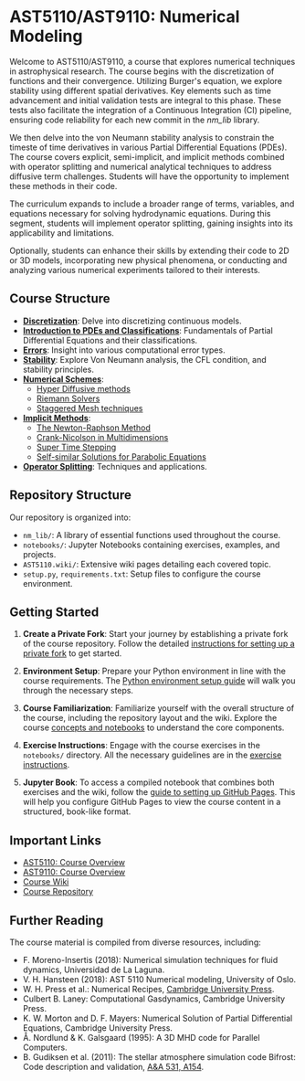 # AST5110/AST9110: Numerical Modeling

Welcome to AST5110/AST9110, a course that explores numerical techniques in astrophysical research. The course begins with the discretization of functions and their convergence. Utilizing Burger's equation, we explore stability using different spatial derivatives. Key elements such as time advancement and initial validation tests are integral to this phase. These tests also facilitate the integration of a Continuous Integration (CI) pipeline, ensuring code reliability for each new commit in the _nm_lib_ library.

We then delve into the von Neumann stability analysis to constrain the timeste of time derivatives in various Partial Differential Equations (PDEs). The course covers explicit, semi-implicit, and implicit methods combined with operator splitting and numerical analytical techniques to address diffusive term challenges. Students will have the opportunity to implement these methods in their code.

The curriculum expands to include a broader range of terms, variables, and equations necessary for solving hydrodynamic equations. During this segment, students will implement operator splitting, gaining insights into its applicability and limitations.

Optionally, students can enhance their skills by extending their code to 2D or 3D models, incorporating new physical phenomena, or conducting and analyzing various numerical experiments tailored to their interests.

## Course Structure

- [**Discretization**](https://github.com/AST-Course/AST5110/wiki/Discretization): Delve into discretizing continuous models.
- [**Introduction to PDEs and Classifications**](https://github.com/AST-Course/AST5110/wiki/Introduction-to-PDEs-and-classifications): Fundamentals of Partial Differential Equations and their classifications.
- [**Errors**](https://github.com/AST-Course/AST5110/wiki/Errors): Insight into various computational error types.
- [**Stability**](https://github.com/AST-Course/AST5110/wiki/Stability): Explore Von Neumann analysis, the CFL condition, and stability principles.
- [**Numerical Schemes**](https://github.com/AST-Course/AST5110/wiki/Examples-of-hyperbolic-numerical-schemes): 
  - [Hyper Diffusive methods](https://github.com/AST-Course/AST5110/wiki/Hyper-diffusive)
  - [Riemann Solvers](https://github.com/AST-Course/AST5110/wiki/Riemann-solvers)
  - [Staggered Mesh techniques](https://github.com/AST-Course/AST5110/wiki/Staggered-mesh)
- [**Implicit Methods**](https://github.com/AST-Course/AST5110/wiki/Implicit-methods): 
  - [The Newton-Raphson Method](https://github.com/AST-Course/AST5110/wiki/Newton-Raphson-method)
  - [Crank-Nicolson in Multidimensions](https://github.com/AST-Course/AST5110/wiki/Crank-Nicolson-in-Multidimensions)
  - [Super Time Stepping](https://github.com/AST-Course/AST5110/wiki/Super-time-stepping)
  - [Self-similar Solutions for Parabolic Equations](https://github.com/AST-Course/AST5110/wiki/Self-similar-solution-for-parabolic-eq)
- [**Operator Splitting**](https://github.com/AST-Course/AST5110/wiki/Operator-splitting): Techniques and applications.

## Repository Structure

Our repository is organized into:

- `nm_lib/`: A library of essential functions used throughout the course.
- `notebooks/`: Jupyter Notebooks containing exercises, examples, and projects.
- `AST5110.wiki/`: Extensive wiki pages detailing each covered topic.
- `setup.py`, `requirements.txt`: Setup files to configure the course environment.

## Getting Started

1. **Create a Private Fork**: Start your journey by establishing a private fork of the course repository. Follow the detailed [instructions for setting up a private fork](https://github.com/AST-Course/AST5110/wiki/Setup-private-fork) to get started.

2. **Environment Setup**: Prepare your Python environment in line with the course requirements. The [Python environment setup guide](https://github.com/AST-Course/AST5110/wiki/Setup-python-environment) will walk you through the necessary steps.

3. **Course Familiarization**: Familiarize yourself with the overall structure of the course, including the repository layout and the wiki. Explore the course [concepts and notebooks](https://github.com/AST-Course/AST5110/wiki/Notebooks-and-concepts) to understand the core components.

4. **Exercise Instructions**: Engage with the course exercises in the `notebooks/` directory. All the necessary guidelines are in the [exercise instructions](https://github.com/AST-Course/AST5110/wiki/Exercise-instructions).

5. **Jupyter Book**: To access a compiled notebook that combines both exercises and the wiki, follow the [guide to setting up GitHub Pages](https://github.com/AST-Course/AST5110/wiki/Setup-GitHub-pages-for-private-fork). This will help you configure GitHub Pages to view the course content in a structured, book-like format.

## Important Links

- [AST5110: Course Overview](https://www.uio.no/studier/emner/matnat/astro/AST5110/index-eng.html)
- [AST9110: Course Overview](https://www.uio.no/studier/emner/matnat/astro/AST9110/index-eng.html)
- [Course Wiki](https://github.com/AST-Course/AST5110/wiki)
- [Course Repository](https://github.com/AST-Course/AST5110)


## Further Reading

The course material is compiled from diverse resources, including:

- F. Moreno-Insertis (2018): Numerical simulation techniques for fluid dynamics, Universidad de La Laguna.
- V. H. Hansteen (2018): AST 5110 Numerical modeling, University of Oslo.
- W. H. Press et al.: Numerical Recipes, [Cambridge University Press](http://numerical.recipes).
- Culbert B. Laney: Computational Gasdynamics, Cambridge University Press.
- K. W. Morton and D. F. Mayers: Numerical Solution of Partial Differential Equations, Cambridge University Press.
- Å. Nordlund & K. Galsgaard (1995): A 3D MHD code for Parallel Computers.
- B. Gudiksen et al. (2011): The stellar atmosphere simulation code Bifrost: Code description and validation, [A&A 531, A154](https://www.aanda.org/articles/aa/pdf/2011/07/aa16520-11.pdf).
